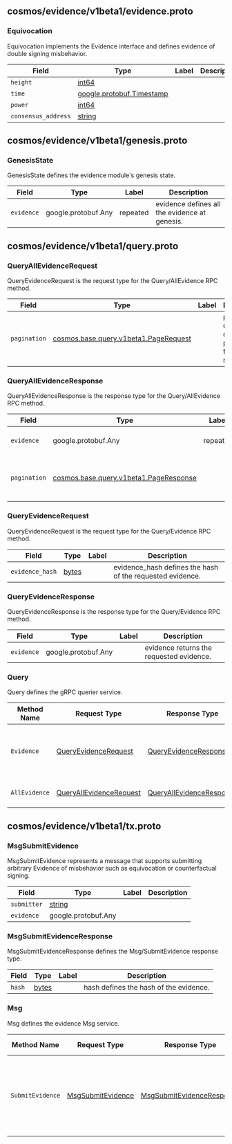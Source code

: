 ## cosmos/evidence/v1beta1/evidence.proto

### Equivocation

Equivocation implements the Evidence interface and defines evidence of double signing misbehavior.

| Field               | Type                                                                 | Label | Description |
| ------------------- | -------------------------------------------------------------------- | ----- | ----------- |
| `height`            | [int64](value.md#int64)                                         |       |             |
| `time`              | [google.protobuf.Timestamp](#google.protobuf.Timestamp) |       |             |
| `power`             | [int64](value.md#int64)                                         |       |             |
| `consensus_address` | [string](value.md#string)                                       |       |             |



## cosmos/evidence/v1beta1/genesis.proto

### GenesisState

GenesisState defines the evidence module's genesis state.

| Field      | Type                                                     | Label    | Description                                   |
| ---------- | -------------------------------------------------------- | -------- | --------------------------------------------- |
| `evidence` | google.protobuf.Any | repeated | evidence defines all the evidence at genesis. |



## cosmos/evidence/v1beta1/query.proto

### QueryAllEvidenceRequest

QueryEvidenceRequest is the request type for the Query/AllEvidence RPC method.

| Field        | Type                                                                                         | Label | Description                                                |
| ------------ | -------------------------------------------------------------------------------------------- | ----- | ---------------------------------------------------------- |
| `pagination` | [cosmos.base.query.v1beta1.PageRequest](base.md#cosmos.base.query.v1beta1.PageRequest) |       | pagination defines an optional pagination for the request. |

### QueryAllEvidenceResponse

QueryAllEvidenceResponse is the response type for the Query/AllEvidence RPC method.

| Field        | Type                                                                                           | Label    | Description                                        |
| ------------ | ---------------------------------------------------------------------------------------------- | -------- | -------------------------------------------------- |
| `evidence`   | google.protobuf.Any                                       | repeated | evidence returns all evidences.                    |
| `pagination` | [cosmos.base.query.v1beta1.PageResponse](base.md#cosmos.base.query.v1beta1.PageResponse) |          | pagination defines the pagination in the response. |

### QueryEvidenceRequest

QueryEvidenceRequest is the request type for the Query/Evidence RPC method.

| Field           | Type                         | Label | Description                                                |
| --------------- | ---------------------------- | ----- | ---------------------------------------------------------- |
| `evidence_hash` | [bytes](value.md#bytes) |       | evidence_hash defines the hash of the requested evidence. |

### QueryEvidenceResponse

QueryEvidenceResponse is the response type for the Query/Evidence RPC method.

| Field      | Type                                                     | Label | Description                              |
| ---------- | -------------------------------------------------------- | ----- | ---------------------------------------- |
| `evidence` | google.protobuf.Any |       | evidence returns the requested evidence. |

### Query

Query defines the gRPC querier service.

| Method Name   | Request Type                                                                             | Response Type                                                                              | Description                                       | HTTP Verb | Endpoint                                           |
| ------------- | ---------------------------------------------------------------------------------------- | ------------------------------------------------------------------------------------------ | ------------------------------------------------- | --------- | -------------------------------------------------- |
| `Evidence`    | [QueryEvidenceRequest](evidence.md#cosmos.evidence.v1beta1.QueryEvidenceRequest)       | [QueryEvidenceResponse](evidence.md#cosmos.evidence.v1beta1.QueryEvidenceResponse)       | Evidence queries evidence based on evidence hash. | GET       | /cosmos/evidence/v1beta1/evidence/{evidence_hash} |
| `AllEvidence` | [QueryAllEvidenceRequest](evidence.md#cosmos.evidence.v1beta1.QueryAllEvidenceRequest) | [QueryAllEvidenceResponse](evidence.md#cosmos.evidence.v1beta1.QueryAllEvidenceResponse) | AllEvidence queries all evidence.                 | GET       | /cosmos/evidence/v1beta1/evidence                  |



## cosmos/evidence/v1beta1/tx.proto

### MsgSubmitEvidence

MsgSubmitEvidence represents a message that supports submitting arbitrary Evidence of misbehavior such as equivocation or counterfactual signing.

| Field       | Type                                                     | Label | Description |
| ----------- | -------------------------------------------------------- | ----- | ----------- |
| `submitter` | [string](value.md#string)                           |       |             |
| `evidence`  | google.protobuf.Any |       |             |

### MsgSubmitEvidenceResponse

MsgSubmitEvidenceResponse defines the Msg/SubmitEvidence response type.

| Field  | Type                         | Label | Description                            |
| ------ | ---------------------------- | ----- | -------------------------------------- |
| `hash` | [bytes](value.md#bytes) |       | hash defines the hash of the evidence. |

### Msg

Msg defines the evidence Msg service.

| Method Name      | Request Type                                                                 | Response Type                                                                                | Description                                                                                                 | HTTP Verb | Endpoint |
| ---------------- | ---------------------------------------------------------------------------- | -------------------------------------------------------------------------------------------- | ----------------------------------------------------------------------------------------------------------- | --------- | -------- |
| `SubmitEvidence` | [MsgSubmitEvidence](evidence.md#cosmos.evidence.v1beta1.MsgSubmitEvidence) | [MsgSubmitEvidenceResponse](evidence.md#cosmos.evidence.v1beta1.MsgSubmitEvidenceResponse) | SubmitEvidence submits an arbitrary Evidence of misbehavior such as equivocation or counterfactual signing. |           |          |

